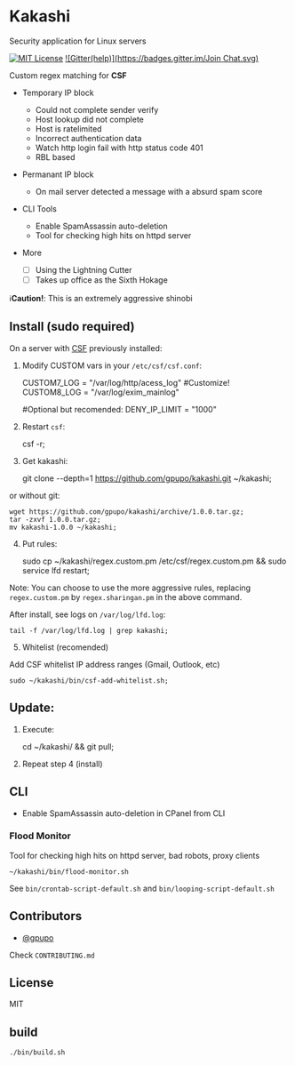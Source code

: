 # Kakashi

Security application for Linux servers

[![MIT License](https://img.shields.io/badge/license-MIT-brightgreen.svg)](https://github.com/gpupo/kakashi/blob/master/LICENSE)
[![Gitter(help)](https://badges.gitter.im/Join Chat.svg)](https://gitter.im/gpupo/kakashi?utm_source=badge&utm_medium=badge&utm_campaign=pr-badge)

Custom regex matching for **CSF**

- Temporary IP block
  - Could not complete sender verify
  - Host lookup did not complete
  - Host is ratelimited
  - Incorrect authentication data
  - Watch http login fail with http status code 401
  - RBL based
- Permanant IP block
  - On mail server detected a message with a absurd spam score
- CLI Tools
  - Enable SpamAssassin auto-deletion
  - Tool for checking high hits on httpd server

- More
  - [ ] Using the Lightning Cutter
  - [ ] Takes up office as the Sixth Hokage

:information_source:**Caution!**: This is an extremely aggressive shinobi

## Install (sudo required)

On a server with [CSF](http://www.configserver.com/cp/csf.html) previously installed:

1) Modify CUSTOM vars in your ``/etc/csf/csf.conf``:


    CUSTOM7_LOG = "/var/log/http/acess_log" #Customize!
    CUSTOM8_LOG = "/var/log/exim_mainlog"

    #Optional but recomended:
    DENY_IP_LIMIT = "1000"


2) Restart ``csf``:

    csf -r;

3) Get kakashi:

    git clone --depth=1 https://github.com/gpupo/kakashi.git ~/kakashi;

or without git:

    wget https://github.com/gpupo/kakashi/archive/1.0.0.tar.gz;
    tar -zxvf 1.0.0.tar.gz;
    mv kakashi-1.0.0 ~/kakashi;

4) Put rules:

    sudo cp ~/kakashi/regex.custom.pm /etc/csf/regex.custom.pm && sudo service lfd restart;

Note: You can choose to use the more aggressive rules, replacing ``regex.custom.pm`` by ``regex.sharingan.pm`` in the above command.

After install, see logs on ``/var/log/lfd.log``:

    tail -f /var/log/lfd.log | grep kakashi;

5) Whitelist (recomended)

Add CSF whitelist IP address ranges (Gmail, Outlook, etc)

    sudo ~/kakashi/bin/csf-add-whitelist.sh;


## Update:

1) Execute:

    cd ~/kakashi/ && git pull;

2) Repeat step 4 (install)

## CLI

* Enable SpamAssassin auto-deletion in CPanel from CLI

### Flood Monitor

Tool for checking high hits on httpd server, bad robots, proxy clients

    ~/kakashi/bin/flood-monitor.sh

See ``bin/crontab-script-default.sh`` and ``bin/looping-script-default.sh``


## Contributors

- [@gpupo](https://github.com/gpupo)

Check ``CONTRIBUTING.md``

## License

MIT

## build

    ./bin/build.sh
